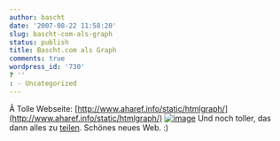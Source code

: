 ```yaml
---
author: bascht
date: '2007-08-22 11:58:20'
slug: bascht-com-als-graph
status: publish
title: Bascht.com als Graph
comments: true
wordpress_id: '730'
? ''
: - Uncategorized
---
```


Â Tolle Webseite:
[http://www.aharef.info/static/htmlgraph/](http://www.aharef.info/static/htmlgraph/)
[![image](http://bascht.files.wordpress.com/2007/08/media_httpfarm2staticflickrcom111512010843952d10d07c1ajpg_zngcgafdzifwanb-scaled500.jpg?w=300)](http://www.bascht.com/fotos/photo/1201084395/Baschtcom_as_Graph.html)
Und noch toller, das dann alles zu
[teilen](http://flickr.com/photos/tags/websitesasgraphs/). Schönes
neues Web. :)


